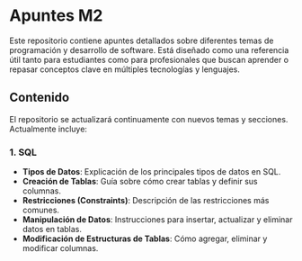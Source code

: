 # Apuntes M2

Este repositorio contiene apuntes detallados sobre diferentes temas de programación y desarrollo de software. Está diseñado como una referencia útil tanto para estudiantes como para profesionales que buscan aprender o repasar conceptos clave en múltiples tecnologías y lenguajes.

## Contenido

El repositorio se actualizará continuamente con nuevos temas y secciones. Actualmente incluye:

### 1. SQL
- **Tipos de Datos**: Explicación de los principales tipos de datos en SQL.
- **Creación de Tablas**: Guía sobre cómo crear tablas y definir sus columnas.
- **Restricciones (Constraints)**: Descripción de las restricciones más comunes.
- **Manipulación de Datos**: Instrucciones para insertar, actualizar y eliminar datos en tablas.
- **Modificación de Estructuras de Tablas**: Cómo agregar, eliminar y modificar columnas.

